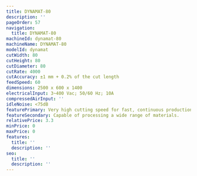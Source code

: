 ```yaml
---
title: DYNAMAT-80
description: ''
pageOrder: 57
navigation:
  title: DYNAMAT-80
machineId: dynamat-80
machineName: DYNAMAT-80
modelId: dynamat
cutWidth: 80
cutHeight: 80
cutDiameter: 80
cutRate: 4000
cutAccuracy: ±1 mm + 0.2% of the cut length
feedSpeed: 60
dimensions: 2500 x 600 x 1400
electricalInput: 3~400 Vac; 50/60 Hz; 10A
compressedAirInput: ''
idleNoise: <75dB
featurePrimary: Very high cutting speed for fast, continuous production.
featureSecondary: Capable of processing a wide range of materials.
relativePrice: 3.3
minPrice: 0
maxPrice: 0
features:
  title: ''
  description: ''
seo:
  title: ''
  description: ''
---
```

